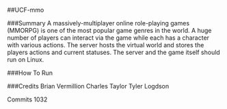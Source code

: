 ##UCF-mmo

###Summary
A massively-multiplayer online role-playing games (MMORPG) is one of the most popular game genres in the world. A huge number of players can interact via the game while each has a character with various actions. The server hosts the virtual world and stores the players actions and current statuses. The server and the game itself should run on Linux.

###How To Run


###Credits
Brian Vermillion
Charles Taylor
Tyler Logdson

Commits 1032
